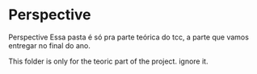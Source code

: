 # Perspective
Perspective
Essa pasta é só pra parte teórica do tcc, a parte que vamos entregar no final do ano.

This folder is only for the teoric part of the project. ignore it.